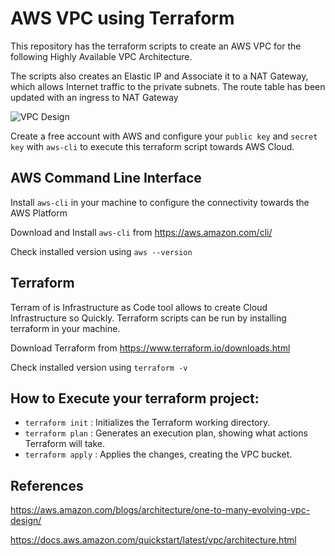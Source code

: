 # AWS VPC using Terraform

This repository has the terraform scripts to create an AWS VPC for the following Highly Available VPC Architecture.

The scripts also creates an Elastic IP and Associate it to a NAT Gateway, which allows Internet traffic to the private subnets. The route table has been updated with an ingress to NAT Gateway


![VPC Design](https://docs.aws.amazon.com/quickstart/latest/vpc/images/quickstart-vpc-design-fullscreen.png)

Create a free account with AWS and configure your ```public key``` and ```secret key``` with ```aws-cli``` to execute this terraform script towards AWS Cloud.

## AWS Command Line Interface

Install ```aws-cli``` in your machine to configure the connectivity towards the AWS Platform

Download and Install ```aws-cli``` from https://aws.amazon.com/cli/

Check installed version using ```aws --version```

## Terraform

Terram of is Infrastructure as Code tool allows to create Cloud Infrastructure so Quickly. Terraform scripts can be run by installing terraform in your machine.

Download Terraform from https://www.terraform.io/downloads.html

Check installed version using ```terraform -v```

## How to Execute your terraform project:

- ```terraform init``` : Initializes the Terraform working directory.
- ```terraform plan``` : Generates an execution plan, showing what actions Terraform will take.
- ```terraform apply``` : Applies the changes, creating the VPC bucket.

## References

https://aws.amazon.com/blogs/architecture/one-to-many-evolving-vpc-design/

https://docs.aws.amazon.com/quickstart/latest/vpc/architecture.html


